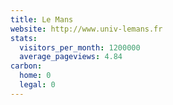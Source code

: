 ```yaml
---
title: Le Mans
website: http://www.univ-lemans.fr
stats:
  visitors_per_month: 1200000
  average_pageviews: 4.84
carbon:
  home: 0
  legal: 0
---
```

